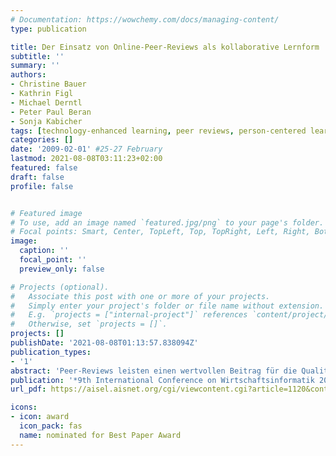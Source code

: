 ```yaml
---
# Documentation: https://wowchemy.com/docs/managing-content/
type: publication

title: Der Einsatz von Online-Peer-Reviews als kollaborative Lernform
subtitle: ''
summary: ''
authors:
- Christine Bauer
- Kathrin Figl
- Michael Derntl
- Peter Paul Beran
- Sonja Kabicher
tags: [technology-enhanced learning, peer reviews, person-centered learning]
categories: []
date: '2009-02-01' #25-27 February
lastmod: 2021-08-08T03:11:23+02:00
featured: false
draft: false
profile: false


# Featured image
# To use, add an image named `featured.jpg/png` to your page's folder.
# Focal points: Smart, Center, TopLeft, Top, TopRight, Left, Right, BottomLeft, Bottom, BottomRight.
image:
  caption: ''
  focal_point: ''
  preview_only: false

# Projects (optional).
#   Associate this post with one or more of your projects.
#   Simply enter your project's folder or file name without extension.
#   E.g. `projects = ["internal-project"]` references `content/project/deep-learning/index.md`.
#   Otherwise, set `projects = []`.
projects: []
publishDate: '2021-08-08T01:13:57.838094Z'
publication_types:
- '1'
abstract: 'Peer-Reviews leisten einen wertvollen Beitrag für die Qualitätssicherung in Unternehmen sowie im Wissenschaftsbetrieb und haben auf Grund zahlreicher positiver Effekte für Studierende und Lehrende als didaktische Methode auch in der Wissensvermittlung Einzug gehalten. Im Kontext aktueller Forschung über die Rolle neuer Medien im Peer-Review-Prozess analysiert die vorliegende Studie, ob und welchen Mehrwert Online-Peer-Reviews verglichen mit Face-to-Face- Peer-Reviews aus der Sicht der Studierenden bieten können. Im Rahmen einer universitären Lehrveranstaltung wurde diese Fragestellung mit Hilfe eines Online-Fragebogens unter Einbezug qualitativer und quantitativer Methoden untersucht (n=38). Ergebnisse zeigen, dass Studierende Online-Peer-Reviews mit Rückfragemöglichkeit präferieren, da das Feedback schriftlich festgehalten wird und damit Missverständnisse durch mündlichen Austausch beseitigt werden können. Für positiv empfundene Peer-Reviews ist nicht nur die Kombination der eingesetzten Medien wichtig, sondern auch deren Reihenfolge und Gewichtung im Review-Prozess.'
publication: '*9th International Conference on Wirtschaftsinformatik 2009*'
url_pdf: https://aisel.aisnet.org/cgi/viewcontent.cgi?article=1120&context=wi2009

icons:
- icon: award
  icon_pack: fas
  name: nominated for Best Paper Award
---
```

